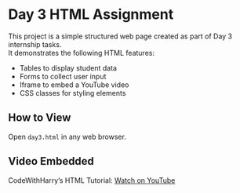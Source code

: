 # Day 3 HTML Assignment

This project is a simple structured web page created as part of Day 3 internship tasks.  
It demonstrates the following HTML features:

- Tables to display student data
- Forms to collect user input
- Iframe to embed a YouTube video
- CSS classes for styling elements

## How to View

Open `day3.html` in any web browser.

## Video Embedded

CodeWithHarry’s HTML Tutorial: [Watch on YouTube](https://youtu.be/HcOc7P5BMi4)
